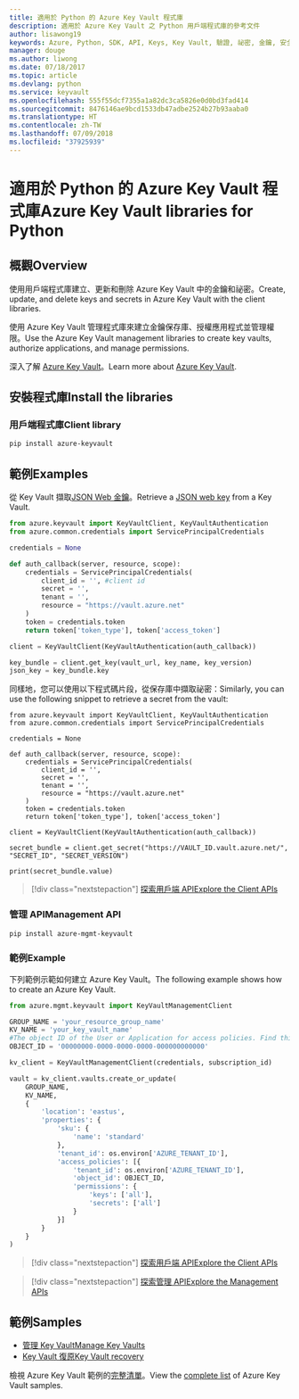```yaml
---
title: 適用於 Python 的 Azure Key Vault 程式庫
description: 適用於 Azure Key Vault 之 Python 用戶端程式庫的參考文件
author: lisawong19
keywords: Azure, Python, SDK, API, Keys, Key Vault, 驗證, 祕密, 金鑰, 安全性
manager: douge
ms.author: liwong
ms.date: 07/18/2017
ms.topic: article
ms.devlang: python
ms.service: keyvault
ms.openlocfilehash: 555f55dcf7355a1a82dc3ca5826e0d0bd3fad414
ms.sourcegitcommit: 8476146ae9bcd1533db47adbe2524b27b93aaba0
ms.translationtype: HT
ms.contentlocale: zh-TW
ms.lasthandoff: 07/09/2018
ms.locfileid: "37925939"
---
```

# <a name="azure-key-vault-libraries-for-python"></a><span data-ttu-id="75924-104">適用於 Python 的 Azure Key Vault 程式庫</span><span class="sxs-lookup"><span data-stu-id="75924-104">Azure Key Vault libraries for Python</span></span>

## <a name="overview"></a><span data-ttu-id="75924-105">概觀</span><span class="sxs-lookup"><span data-stu-id="75924-105">Overview</span></span>

<span data-ttu-id="75924-106">使用用戶端程式庫建立、更新和刪除 Azure Key Vault 中的金鑰和祕密。</span><span class="sxs-lookup"><span data-stu-id="75924-106">Create, update, and delete keys and secrets in Azure Key Vault with the client libraries.</span></span>

<span data-ttu-id="75924-107">使用 Azure Key Vault 管理程式庫來建立金鑰保存庫、授權應用程式並管理權限。</span><span class="sxs-lookup"><span data-stu-id="75924-107">Use the Azure Key Vault management libraries to create key vaults, authorize applications, and manage permissions.</span></span> 

<span data-ttu-id="75924-108">深入了解 [Azure Key Vault](/azure/key-vault/key-vault-whatis)。</span><span class="sxs-lookup"><span data-stu-id="75924-108">Learn more about [Azure Key Vault](/azure/key-vault/key-vault-whatis).</span></span>

## <a name="install-the-libraries"></a><span data-ttu-id="75924-109">安裝程式庫</span><span class="sxs-lookup"><span data-stu-id="75924-109">Install the libraries</span></span>

### <a name="client-library"></a><span data-ttu-id="75924-110">用戶端程式庫</span><span class="sxs-lookup"><span data-stu-id="75924-110">Client library</span></span>

```bash
pip install azure-keyvault
```

## <a name="examples"></a><span data-ttu-id="75924-111">範例</span><span class="sxs-lookup"><span data-stu-id="75924-111">Examples</span></span>

<span data-ttu-id="75924-112">從 Key Vault 擷取[JSON Web 金鑰](https://tools.ietf.org/html/draft-ietf-jose-json-web-key-18)。</span><span class="sxs-lookup"><span data-stu-id="75924-112">Retrieve a [JSON web key](https://tools.ietf.org/html/draft-ietf-jose-json-web-key-18) from a Key Vault.</span></span>

```python
from azure.keyvault import KeyVaultClient, KeyVaultAuthentication
from azure.common.credentials import ServicePrincipalCredentials

credentials = None

def auth_callback(server, resource, scope):
    credentials = ServicePrincipalCredentials(
        client_id = '', #client id
        secret = '',
        tenant = '',
        resource = "https://vault.azure.net"
    )
    token = credentials.token
    return token['token_type'], token['access_token']

client = KeyVaultClient(KeyVaultAuthentication(auth_callback))

key_bundle = client.get_key(vault_url, key_name, key_version)
json_key = key_bundle.key
```

<span data-ttu-id="75924-113">同樣地，您可以使用以下程式碼片段，從保存庫中擷取祕密：</span><span class="sxs-lookup"><span data-stu-id="75924-113">Similarly, you can use the following snippet to retrieve a secret from the vault:</span></span>

```
from azure.keyvault import KeyVaultClient, KeyVaultAuthentication
from azure.common.credentials import ServicePrincipalCredentials

credentials = None

def auth_callback(server, resource, scope):
    credentials = ServicePrincipalCredentials(
        client_id = '',
        secret = '',
        tenant = '',
        resource = "https://vault.azure.net"
    )
    token = credentials.token
    return token['token_type'], token['access_token']

client = KeyVaultClient(KeyVaultAuthentication(auth_callback))

secret_bundle = client.get_secret("https://VAULT_ID.vault.azure.net/", "SECRET_ID", "SECRET_VERSION")

print(secret_bundle.value)
```

> [!div class="nextstepaction"]
> [<span data-ttu-id="75924-114">探索用戶端 API</span><span class="sxs-lookup"><span data-stu-id="75924-114">Explore the Client APIs</span></span>](/python/api/overview/azure/keyvault/client)

### <a name="management-api"></a><span data-ttu-id="75924-115">管理 API</span><span class="sxs-lookup"><span data-stu-id="75924-115">Management API</span></span>

```bash
pip install azure-mgmt-keyvault
```

### <a name="example"></a><span data-ttu-id="75924-116">範例</span><span class="sxs-lookup"><span data-stu-id="75924-116">Example</span></span>
<span data-ttu-id="75924-117">下列範例示範如何建立 Azure Key Vault。</span><span class="sxs-lookup"><span data-stu-id="75924-117">The following example shows how to create an Azure Key Vault.</span></span> 

```python
from azure.mgmt.keyvault import KeyVaultManagementClient

GROUP_NAME = 'your_resource_group_name'
KV_NAME = 'your_key_vault_name'
#The object ID of the User or Application for access policies. Find this number in the portal
OBJECT_ID = '00000000-0000-0000-0000-000000000000'

kv_client = KeyVaultManagementClient(credentials, subscription_id)

vault = kv_client.vaults.create_or_update(
    GROUP_NAME,
    KV_NAME,
    {
        'location': 'eastus',
        'properties': {
            'sku': {
                'name': 'standard'
            },
            'tenant_id': os.environ['AZURE_TENANT_ID'],
            'access_policies': [{
                'tenant_id': os.environ['AZURE_TENANT_ID'],
                'object_id': OBJECT_ID,
                'permissions': {
                    'keys': ['all'],
                    'secrets': ['all']
                }
            }]
        }
    }
)
```
> [!div class="nextstepaction"]
> [<span data-ttu-id="75924-118">探索用戶端 API</span><span class="sxs-lookup"><span data-stu-id="75924-118">Explore the Client APIs</span></span>](/python/api/overview/azure/keyvault/client)

> [!div class="nextstepaction"]
> [<span data-ttu-id="75924-119">探索管理 API</span><span class="sxs-lookup"><span data-stu-id="75924-119">Explore the Management APIs</span></span>](/python/api/overview/azure/keyvault/management)

## <a name="samples"></a><span data-ttu-id="75924-120">範例</span><span class="sxs-lookup"><span data-stu-id="75924-120">Samples</span></span>
* <span data-ttu-id="75924-121">[管理 Key Vault][1]</span><span class="sxs-lookup"><span data-stu-id="75924-121">[Manage Key Vaults][1]</span></span> 
* <span data-ttu-id="75924-122">[Key Vault 復原][2]</span><span class="sxs-lookup"><span data-stu-id="75924-122">[Key Vault recovery][2]</span></span>

[1]: https://azure.microsoft.com/resources/samples/key-vault-python-manage/
[2]: https://azure.microsoft.com/resources/samples/key-vault-recovery-python/

<span data-ttu-id="75924-123">檢視 Azure Key Vault 範例的[完整清單](https://azure.microsoft.com/resources/samples/?platform=python&term=key+vault)。</span><span class="sxs-lookup"><span data-stu-id="75924-123">View the [complete list](https://azure.microsoft.com/resources/samples/?platform=python&term=key+vault) of Azure Key Vault samples.</span></span> 

